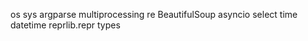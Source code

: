 os 
sys 
argparse 
multiprocessing
re 
BeautifulSoup
asyncio 
select 
time 
datetime 
reprlib.repr 
types 
